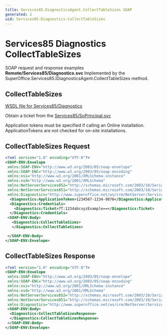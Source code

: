 ```yaml
---
title: Services85.DiagnosticsAgent.CollectTableSizes SOAP
generated: 1
uid: Services85-Diagnostics-CollectTableSizes
---
```


# Services85 Diagnostics CollectTableSizes

SOAP request and response examples **Remote/Services85/Diagnostics.svc**
Implemented by the <see cref="M:SuperOffice.Services85.IDiagnosticsAgent.CollectTableSizes">SuperOffice.Services85.IDiagnosticsAgent.CollectTableSizes</see> method.

## CollectTableSizes

[WSDL file for Services85/Diagnostics](../Services85-Diagnostics.md)

Obtain a ticket from the [Services85/SoPrincipal.svc](../SoPrincipal/index.md)

Application tokens must be specified if calling an Online installation. ApplicationTokens are not checked for on-site installations.

## CollectTableSizes Request

```xml
<?xml version="1.0" encoding="UTF-8"?>
<SOAP-ENV:Envelope
 xmlns:SOAP-ENV="http://www.w3.org/2003/05/soap-envelope"
 xmlns:SOAP-ENC="http://www.w3.org/2003/05/soap-encoding"
 xmlns:xsi="http://www.w3.org/2001/XMLSchema-instance"
 xmlns:xsd="http://www.w3.org/2001/XMLSchema"
 xmlns:NetServerServices852="http://schemas.microsoft.com/2003/10/Serialization/Arrays"
 xmlns:NetServerServices851="http://schemas.microsoft.com/2003/10/Serialization/"
 xmlns:Diagnostics="http://www.superoffice.net/ws/crm/NetServer/Services85">
  <Diagnostics:ApplicationToken>1234567-1234-9876</Diagnostics:ApplicationToken>
  <Diagnostics:Credentials>
    <Diagnostics:Ticket>7T:1234abcxyzExample==</Diagnostics:Ticket>
  </Diagnostics:Credentials>
 <SOAP-ENV:Body>
   <Diagnostics:CollectTableSizes>
   </Diagnostics:CollectTableSizes>

 </SOAP-ENV:Body>
</SOAP-ENV:Envelope>

```

## CollectTableSizes Response

```xml
<?xml version="1.0" encoding="UTF-8"?>
<SOAP-ENV:Envelope
 xmlns:SOAP-ENV="http://www.w3.org/2003/05/soap-envelope"
 xmlns:SOAP-ENC="http://www.w3.org/2003/05/soap-encoding"
 xmlns:xsi="http://www.w3.org/2001/XMLSchema-instance"
 xmlns:xsd="http://www.w3.org/2001/XMLSchema"
 xmlns:NetServerServices852="http://schemas.microsoft.com/2003/10/Serialization/Arrays"
 xmlns:NetServerServices851="http://schemas.microsoft.com/2003/10/Serialization/"
 xmlns:Diagnostics="http://www.superoffice.net/ws/crm/NetServer/Services85">
 <SOAP-ENV:Body>
  <Diagnostics:CollectTableSizesResponse>
  </Diagnostics:CollectTableSizesResponse>
 </SOAP-ENV:Body>
</SOAP-ENV:Envelope>

```
